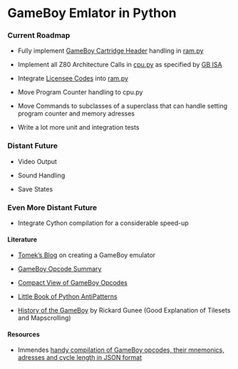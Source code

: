 # <a id="GameBoy_Emlator_in_Python_0"></a>GameBoy Emlator in Python

### Current Roadmap

*   Fully implement [GameBoy Cartridge Header](http://gbdev.gg8.se/wiki/articles/The_Cartridge_Header#0148_-_ROM_Size) handling in [ram.py](https://github.com/juliankrieger/gbaemu/blob/master/pyemu/ram.py)  

*   Implement all Z80 Architecture Calls in [cpu.py](https://github.com/juliankrieger/gbaemu/blob/master/pyemu/ram.py) as specified by [GB ISA](http://marc.rawer.de/Gameboy/Docs/GBCPUman.pdf)  

*   Integrate [Licensee Codes](https://github.com/juliankrieger/gbaemu/blob/master/temp/licensee_codes_unformatted) into [ram.py](https://github.com/juliankrieger/gbaemu/blob/master/pyemu/ram.py)  

*   Move Program Counter handling to cpu.py

*   Move Commands to subclasses of a superclass that can handle setting program counter and memory adresses

*   Write a lot more unit and integration tests

### Distant Future

*   Video Output  

*   Sound Handling  

*   Save States

### Even More Distant Future

*   Integrate Cython compilation for a considerable speed-up

#### Literature

*   [Tomek’s Blog](https://blog.rekawek.eu/2017/02/09/coffee-gb/) on creating a GameBoy emulator  

*   [GameBoy Opcode Summary](http://gameboy.mongenel.com/dmg/opcodes.html)  

*   [Compact View of GameBoy Opcodes](http://www.pastraiser.com/cpu/gameboy/gameboy_opcodes.html)  

*   [Little Book of Python AntiPatterns](https://docs.quantifiedcode.com/python-anti-patterns/index.html)  

*   [History of the GameBoy](http://www.rickard.gunee.com/projects/playmobile/html/3/3.html) by Rickard Gunee (Good Explanation of Tilesets and Mapscrolling)

#### Resources

*   Immendes [handy compilation of GameBoy opcodes, their mnemonics, adresses and cycle length in JSON format](https://github.com/lmmendes/game-boy-opcodes)
